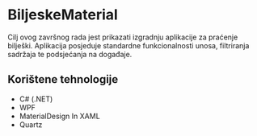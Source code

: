 # BiljeskeMaterial

Cilj ovog završnog rada jest prikazati izgradnju aplikacije za praćenje bilješki. Aplikacija posjeduje standardne funkcionalnosti unosa, filtriranja sadržaja te podsjećanja na događaje. 

## Korištene tehnologije

* C# (.NET)
* WPF
* MaterialDesign In XAML
* Quartz


